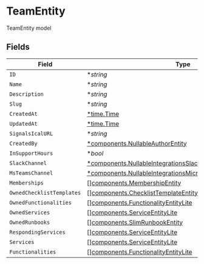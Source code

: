 # TeamEntity

TeamEntity model


## Fields

| Field                                                                                                                                         | Type                                                                                                                                          | Required                                                                                                                                      | Description                                                                                                                                   |
| --------------------------------------------------------------------------------------------------------------------------------------------- | --------------------------------------------------------------------------------------------------------------------------------------------- | --------------------------------------------------------------------------------------------------------------------------------------------- | --------------------------------------------------------------------------------------------------------------------------------------------- |
| `ID`                                                                                                                                          | **string*                                                                                                                                     | :heavy_minus_sign:                                                                                                                            | N/A                                                                                                                                           |
| `Name`                                                                                                                                        | **string*                                                                                                                                     | :heavy_minus_sign:                                                                                                                            | N/A                                                                                                                                           |
| `Description`                                                                                                                                 | **string*                                                                                                                                     | :heavy_minus_sign:                                                                                                                            | N/A                                                                                                                                           |
| `Slug`                                                                                                                                        | **string*                                                                                                                                     | :heavy_minus_sign:                                                                                                                            | N/A                                                                                                                                           |
| `CreatedAt`                                                                                                                                   | [*time.Time](https://pkg.go.dev/time#Time)                                                                                                    | :heavy_minus_sign:                                                                                                                            | N/A                                                                                                                                           |
| `UpdatedAt`                                                                                                                                   | [*time.Time](https://pkg.go.dev/time#Time)                                                                                                    | :heavy_minus_sign:                                                                                                                            | N/A                                                                                                                                           |
| `SignalsIcalURL`                                                                                                                              | **string*                                                                                                                                     | :heavy_minus_sign:                                                                                                                            | N/A                                                                                                                                           |
| `CreatedBy`                                                                                                                                   | [*components.NullableAuthorEntity](../../models/components/nullableauthorentity.md)                                                           | :heavy_minus_sign:                                                                                                                            | N/A                                                                                                                                           |
| `InSupportHours`                                                                                                                              | **bool*                                                                                                                                       | :heavy_minus_sign:                                                                                                                            | N/A                                                                                                                                           |
| `SlackChannel`                                                                                                                                | [*components.NullableIntegrationsSlackSlackChannelEntity](../../models/components/nullableintegrationsslackslackchannelentity.md)             | :heavy_minus_sign:                                                                                                                            | N/A                                                                                                                                           |
| `MsTeamsChannel`                                                                                                                              | [*components.NullableIntegrationsMicrosoftTeamsV2ChannelEntity](../../models/components/nullableintegrationsmicrosoftteamsv2channelentity.md) | :heavy_minus_sign:                                                                                                                            | N/A                                                                                                                                           |
| `Memberships`                                                                                                                                 | [][components.MembershipEntity](../../models/components/membershipentity.md)                                                                  | :heavy_minus_sign:                                                                                                                            | N/A                                                                                                                                           |
| `OwnedChecklistTemplates`                                                                                                                     | [][components.ChecklistTemplateEntity](../../models/components/checklisttemplateentity.md)                                                    | :heavy_minus_sign:                                                                                                                            | N/A                                                                                                                                           |
| `OwnedFunctionalities`                                                                                                                        | [][components.FunctionalityEntityLite](../../models/components/functionalityentitylite.md)                                                    | :heavy_minus_sign:                                                                                                                            | N/A                                                                                                                                           |
| `OwnedServices`                                                                                                                               | [][components.ServiceEntityLite](../../models/components/serviceentitylite.md)                                                                | :heavy_minus_sign:                                                                                                                            | N/A                                                                                                                                           |
| `OwnedRunbooks`                                                                                                                               | [][components.SlimRunbookEntity](../../models/components/slimrunbookentity.md)                                                                | :heavy_minus_sign:                                                                                                                            | N/A                                                                                                                                           |
| `RespondingServices`                                                                                                                          | [][components.ServiceEntityLite](../../models/components/serviceentitylite.md)                                                                | :heavy_minus_sign:                                                                                                                            | N/A                                                                                                                                           |
| `Services`                                                                                                                                    | [][components.ServiceEntityLite](../../models/components/serviceentitylite.md)                                                                | :heavy_minus_sign:                                                                                                                            | N/A                                                                                                                                           |
| `Functionalities`                                                                                                                             | [][components.FunctionalityEntityLite](../../models/components/functionalityentitylite.md)                                                    | :heavy_minus_sign:                                                                                                                            | N/A                                                                                                                                           |